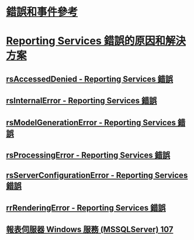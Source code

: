 # [錯誤和事件參考](errors-and-events-reference-reporting-services.md)
# [Reporting Services 錯誤的原因和解決方案](cause-and-resolution-of-reporting-services-errors.md)
## [rsAccessedDenied - Reporting Services 錯誤](rsaccesseddenied-reporting-services-error.md)
## [rsInternalError - Reporting Services 錯誤](rsinternalerror-reporting-services-error.md)
## [rsModelGenerationError - Reporting Services 錯誤](rsmodelgenerationerror-reporting-services-error.md)
## [rsProcessingError - Reporting Services 錯誤](rsprocessingerror-reporting-services-error.md)
## [rsServerConfigurationError - Reporting Services 錯誤](rsserverconfigurationerror-reporting-services-error.md)
## [rrRenderingError - Reporting Services 錯誤](rrrenderingerror-reporting-services-error.md)
## [報表伺服器 Windows 服務 (MSSQLServer) 107](report-server-windows-service-mssqlserver-107.md)
